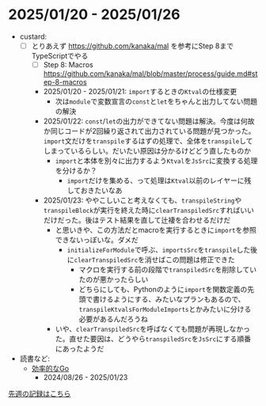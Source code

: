 # 2025/01/20 - 2025/01/26

- custard:
    - [ ] とりあえず <https://github.com/kanaka/mal> を参考にStep 8までTypeScriptでやる
        - [ ] Step 8: Macros <https://github.com/kanaka/mal/blob/master/process/guide.md#step-8-macros>
        - 2025/01/20 - 2025/01/21: `import`するときの`Ktval`の仕様変更
            - 次は`module`で変数宣言の`const`と`let`をちゃんと出力してない問題の解決
        - 2025/01/22: `const`/`let`の出力ができてない問題は解決。今度は何故か同じコードが2回繰り返されて出力されている問題が見つかった。`import`文だけを`transpile`するはずの処理で、全体を`transpile`してしまっているらしい。だいたい原因は分かるけどどう直したものか
            - `import`と本体を別々に出力するよう`Ktval`を`JsSrc`に変換する処理を分けるか？
                - `import`だけを集める、って処理は`Ktval`以前のレイヤーに残しておきたいなあ
        - 2025/01/23: ややこしいこと考えなくても、`transpileString`や`transpileBlock`が実行を終えた時に`clearTranspiledSrc`すればいいだけだった。後はテスト結果を直して辻褄を合わせるだけだ
            - と思いきや、この方法だとmacroを実行するときに`import`を参照できないっぽいな。ダメだ
                - `initializeForModule`で呼ぶ、`importsSrc`を`transpile`した後に`clearTranspiledSrc`を消せばこの問題は修正できた
                    - マクロを実行する前の段階で`transpiledSrc`を削除していたのが悪かったらしい
                    - どちらにしても、Pythonのように`import`を関数定義の先頭で書けるようにする、みたいなプランもあるので、`transpileKtvalsForModuleImports`とかみたいに分ける必要があるんだろうね
            - いや、`clearTranspiledSrc`を呼ばなくても問題が再現しなかった。直せた要因は、どうやら`transpiledSrc`を`JsSrc`にする順番にあったようだ
- 読書など:
    - [効率的なGo](https://www.oreilly.co.jp//books/9784814400539/)
        - 2024/08/26 - 2025/01/23

[先週の記録はこちら](https://github.com/igrep/daily-commits/blob/44f048589aab690f7f0680ee5054ffa2dba8f897/yesterday.md)
